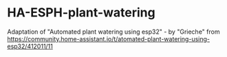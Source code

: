 # HA-ESPH-plant-watering
Adaptation of "Automated plant watering using esp32" - by "Grieche" from https://community.home-assistant.io/t/atomated-plant-watering-using-esp32/412011/11

